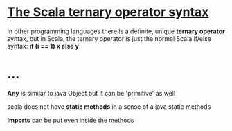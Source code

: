 # [The Scala ternary operator syntax](https://alvinalexander.com/scala/scala-ternary-operator-syntax/)
In other programming languages there is a definite, unique **ternary operator** syntax, but in Scala, the ternary operator is just the normal Scala if/else syntax:
**if (i == 1) x else y**

# ...
**Any** is similar to java Object but it can be 'primitive' as well

scala does not have **static methods** in a sense of a java static methods

**Imports** can be put even inside the methods